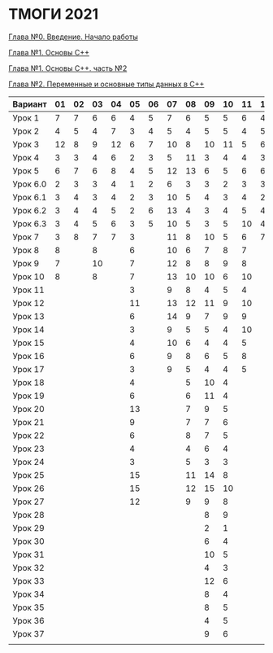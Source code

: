 # ТМОГИ 2021

[Глава №0. Введение. Начало работы](https://drive.google.com/drive/folders/1q9ILkl6kPBrzqY5IDAdt2iB8K4RCu3_s)

[Глава №1. Основы C++](https://drive.google.com/drive/folders/1dMwYSpwDyVjM3WYAmFnPbQyAa7Ku27ae?usp=sharing)

[Глава №1. Основы C++. часть №2](https://drive.google.com/drive/folders/1fXnj1Y5SFlGWLntIE1J1n9CxaEfAoDRt?usp=sharing)

[Глава №2. Переменные и основные типы данных в C++](https://drive.google.com/drive/folders/1H2bi6jBYB0l9SboeHFAvLMLuulBqJsar?usp=sharing)


| Вариант  | 01 | 02 | 03 | 04 | 05 | 06 | 07 | 08 | 09 | 10 | 11 | 12 | 13 | 14 | 15 | 16 | 17 | 18 | 19 | 20 |
| -------  | -- | -- | -- | -- | -- | -- | -- | -- | -- | -- | -- | -- | -- | -- | -- | -- | -- | -- | -- | -- |
| Урок 1   |  7 |  7 |  6 |  6 |  4 |  5 |  7 |  6 |  5 |  5 | 6  |  4 |    |  4 |  5 |  4 |  6 |  5 |  4 |    |
| Урок 2   |  4 |  5 |  4 |  7 |  3 |  4 |  5 |  4 |  5 |  5 | 4  |  5 |    |  2 |  4 |  2 |  4 |  3 |  5 |    |
| Урок 3   | 12 |  8 |  9 | 12 |  6 |  7 | 10 |  8 | 10 | 11 | 5  |  6 |    |  6 | 11 |  6 |  8 | 10 |  9 |    |
| Урок 4   |  3 |  3 |  4 |  6 |  2 |  3 |  5 | 11 |  3 |  4 | 4  |  3 |    |  2 |  2 |  2 |  4 |  8 |  5 |    |
| Урок 5   |  6 |  7 |  6 |  8 |  4 |  5 | 12 | 13 |  6 |  5 | 6  |  6 |    |  5 |  6 |  5 |  8 | 14 |  6 |    |
| Урок 6.0 |  2 |  3 |  3 |  4 |  1 |  2 |  6 |  3 |  3 |  2 | 3  |  3 |    |  1 |  2 |  1 |  2 |  2 |  2 |    |
| Урок 6.1 |  3 |  4 |  3 |  4 |  2 |  3 | 10 |  5 |  4 |  3 | 4  |  2 |    |  1 |  3 |  2 |  4 |  5 |  3 |    |
| Урок 6.2 |  3 |  4 |  4 |  5 |  2 |  6 | 13 |  4 |  3 |  4 | 5  |  4 |    |  3 |  3 |  3 |  3 |  4 |  4 |    |
| Урок 6.3 |  3 |  4 |  5 |  6 |  3 |  5 | 10 |  5 |  3 |  5 | 10 |  4 |    |  2 |  2 |  3 |  4 |  5 |  5 |    |
| Урок 7   |  3 |  8 |  7 |  7 |  3 |    | 11 |  8 | 10 |  5 | 6  |  7 |    |  3 |  9 |  3 |  4 |  4 |  7 |    |
| Урок 8   |  8 |    |  8 |    |  6 |    | 10 |  6 |  7 |  8 | 7  |    |    | 10 |  6 |  9 |  8 | 10 |  9 |    |
| Урок 9   |  7 |    | 10 |    |  7 |    | 12 |  8 |  8 |  9 | 8  |    |    | 11 |  8 |  9 |  8 |  8 |  9 |    |
| Урок 10  |  8 |    |  8 |    |  7 |    | 13 | 10 | 10 |  6 | 10 |    |    | 10 |  6 |  8 |  6 |  6 |  8 |    |
| Урок 11  |    |    |    |    |  3 |    |  9 |  8 |  4 |  5 |  4 |    |    |  7 |  4 |  5 |  5 |  3 |  4 |    |
| Урок 12  |    |    |    |    | 11 |    | 13 | 12 | 11 |  9 | 10 |    |    | 14 | 10 | 12 | 10 |  8 | 10 |    |
| Урок 13  |    |    |    |    |  6 |    | 14 | 9  |  7 |  9 |  9 |    |    |  9 |  7 |  8 |  8 | 10 |  9 |    |
| Урок 14  |    |    |    |    |  3 |    |  9 | 5  |  5 |  4 | 10 |    |    |  5 |  3 |  4 |  5 |  3 |  5 |    |
| Урок 15  |    |    |    |    |  4 |    | 10 | 6  |  4 |  4 |  5 |    |    |  6 |  4 |  5 |  5 |  4 |  6 |    |
| Урок 16  |    |    |    |    |  6 |    |  9 | 8  |  6 |  5 |  8 |    |    |  7 |  5 |  6 |  5 |  5 |  5 |    |
| Урок 17  |    |    |    |    |  3 |    |  9 | 5  |  4 |  4 |  5 |    |    |  4 |  3 |  4 |  5 |  5 |  4 |    |
| Урок 18  |    |    |    |    |  4 |    |    | 5  | 10 |  4 |    |    |    |  5 |  6 |  4 |    |  4 |  5 |    |
| Урок 19  |    |    |    |    |  6 |    |    | 6  | 11 |  4 |    |    |    |  8 |  7 |  4 |    |  5 |  5 |    |
| Урок 20  |    |    |    |    | 13 |    |    | 7  |  9 |  5 |    |    |    |  8 |  7 |  5 |    |  5 |  7 |    |
| Урок 21  |    |    |    |    |  9 |    |    | 7  |  7 |  6 |    |    |    |  9 |  9 |  6 |    |  6 |  9 |    |
| Урок 22  |    |    |    |    |  6 |    |    | 8  |  7 |  5 |    |    |    |  6 |  7 |    |    |  6 |  6 |    |
| Урок 23  |    |    |    |    |  4 |    |    | 4  |  6 |  4 |    |    |    |  5 |  6 |    |    |  5 |  6 |    |
| Урок 24  |    |    |    |    |  3 |    |    | 5  |  3 |  3 |    |    |    |  4 |  3 |    |    |  4 |  3 |    |
| Урок 25  |    |    |    |    | 15 |    |    | 11 | 14 |  8 |    |    |    | 14 | 12 |    |    |  9 | 11 |    |
| Урок 26  |    |    |    |    | 15 |    |    | 12 | 15 | 10 |    |    |    | 14 | 15 |    |    |  9 | 10 |    |
| Урок 27  |    |    |    |    | 12 |    |    | 9  |  9 |  8 |    |    |    |  9 | 11 |    |    |  9 |  9 |    |
| Урок 28  |    |    |    |    |    |    |    |    | 8  |  9 |    |    |    |    |    |    |    |    |    |    |
| Урок 29  |    |    |    |    |    |    |    |    | 2  |  1 |    |    |    |    |    |    |    |    |    |    |
| Урок 30  |    |    |    |    |    |    |    |    | 6  |  4 |    |    |    |    |    |    |    |    |    |    |
| Урок 31  |    |    |    |    |    |    |    |    | 10 |  5 |    |    |    |    |    |    |    |    |    |    |
| Урок 32  |    |    |    |    |    |    |    |    | 4  |  3 |    |    |    |    |    |    |    |    |    |    |
| Урок 33  |    |    |    |    |    |    |    |    | 12 |  6 |    |    |    |    |    |    |    |    |    |    |
| Урок 34  |    |    |    |    |    |    |    |    | 8  |  4 |    |    |    |    |    |    |    |    |    |    |
| Урок 35  |    |    |    |    |    |    |    |    | 8  |  5 |    |    |    |    |    |    |    |    |    |    |
| Урок 36  |    |    |    |    |    |    |    |    | 4  |  5 |    |    |    |    |    |    |    |    |    |    |
| Урок 37  |    |    |    |    |    |    |    |    | 9  |  6 |    |    |    |    |    |    |    |    |    |    |
|          |    |    |    |    |    |    |    |    |    |    |    |    |    |    |    |    |    |    |    |    |
